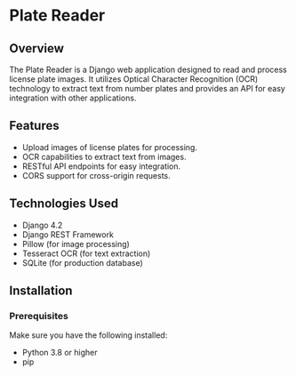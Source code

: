 # Plate Reader

## Overview

The Plate Reader is a Django web application designed to read and process license plate images. It utilizes Optical Character Recognition (OCR) technology to extract text from number plates and provides an API for easy integration with other applications.

## Features

- Upload images of license plates for processing.
- OCR capabilities to extract text from images.
- RESTful API endpoints for easy integration.
- CORS support for cross-origin requests.

## Technologies Used

- Django 4.2
- Django REST Framework
- Pillow (for image processing)
- Tesseract OCR (for text extraction)
- SQLite (for production database)

## Installation

### Prerequisites

Make sure you have the following installed:

- Python 3.8 or higher
- pip

